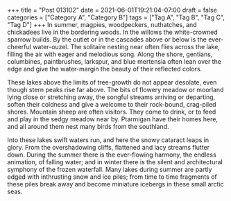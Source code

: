 +++
title = "Post 013102"
date = 2021-06-01T19:21:04-07:00
draft = false
categories = ["Category A", "Category B"]
tags = ["Tag A", "Tag B", "Tag C", "Tag D"]
+++
In summer, magpies, woodpeckers, nuthatches, and chickadees live in the bordering woods. In the willows the white-crowned sparrow builds. By the outlet or in the cascades above or below is the ever-cheerful water-ouzel. The solitaire nesting near often flies across the lake, filling the air with eager and melodious song. Along the shore, gentians, columbines, paintbrushes, larkspur, and blue mertensia often lean over the edge and give the water-margin the beauty of their reflected colors.

These lakes above the limits of tree-growth do not appear desolate, even though stern peaks rise far above. The bits of flowery meadow or moorland lying close or stretching away, the songful streams arriving or departing, soften their coldness and give a welcome to their rock-bound, crag-piled shores. Mountain sheep are often visitors. They come to drink, or to feed and play in the sedgy meadow near by. Ptarmigan have their homes here, and all around them nest many birds from the southland.

Into these lakes swift waters run, and here the snowy cataract leaps in glory. From the overshadowing cliffs, flattened and lacy streams flutter down. During the summer there is the ever-flowing harmony, the endless animation, of falling water; and in winter there is the silent and architectural symphony of the frozen waterfall. Many lakes during summer are partly edged with inthrusting snow and ice piles; from time to time fragments of these piles break away and become miniature icebergs in these small arctic seas.

